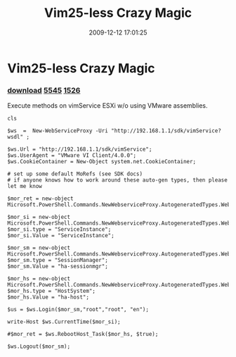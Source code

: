 ﻿---
pid:            1525
parent:         0
children:       5545,1526
poster:         waldo
title:          Vim25-less Crazy Magic
date:           2009-12-12 17:01:25
description:    Execute methods on vimService ESXi w/o using VMware assemblies.
format:         posh
---

# Vim25-less Crazy Magic

### [download](1525.ps1)  [5545](5545.md) [1526](1526.md)

Execute methods on vimService ESXi w/o using VMware assemblies.

```posh
cls

$ws  =  New-WebServiceProxy -Uri "http://192.168.1.1/sdk/vimService?wsdl" ;

$ws.Url = "http://192.168.1.1/sdk/vimService";
$ws.UserAgent = "VMware VI Client/4.0.0";
$ws.CookieContainer = New-Object system.net.CookieContainer;

# set up some default MoRefs (see SDK docs)
# if anyone knows how to work around these auto-gen types, then please let me know

$mor_ret = new-object Microsoft.PowerShell.Commands.NewWebserviceProxy.AutogeneratedTypes.WebServiceProxy192_168_1_1_sdk_vimService_wsdl.ManagedObjectReference;

$mor_si = new-object Microsoft.PowerShell.Commands.NewWebserviceProxy.AutogeneratedTypes.WebServiceProxy192_168_1_1_sdk_vimService_wsdl.ManagedObjectReference;
$mor_si.type = "ServiceInstance";
$mor_si.Value = "ServiceInstance";

$mor_sm = new-object Microsoft.PowerShell.Commands.NewWebserviceProxy.AutogeneratedTypes.WebServiceProxy192_168_1_1_sdk_vimService_wsdl.ManagedObjectReference;
$mor_sm.type = "SessionManager";
$mor_sm.Value = "ha-sessionmgr";

$mor_hs = new-object Microsoft.PowerShell.Commands.NewWebserviceProxy.AutogeneratedTypes.WebServiceProxy192_168_1_1_sdk_vimService_wsdl.ManagedObjectReference;
$mor_hs.type = "HostSystem";
$mor_hs.Value = "ha-host";

$us = $ws.Login($mor_sm,"root","root", "en");

write-Host $ws.CurrentTime($mor_si);

#$mor_ret = $ws.RebootHost_Task($mor_hs, $true);

$ws.Logout($mor_sm);


```
